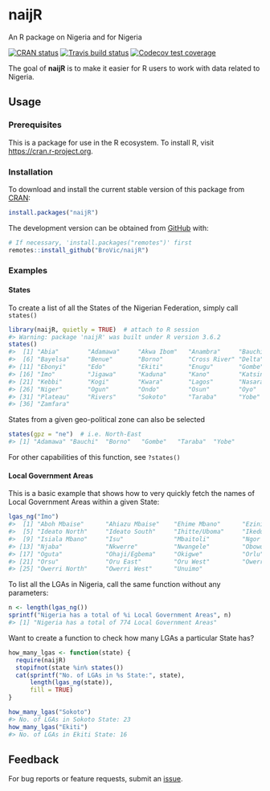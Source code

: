 
<!-- README.md is generated from README.Rmd. Please edit that file -->

# naijR

An R package on Nigeria and for Nigeria

<!-- badges: start -->

[![CRAN
status](https://www.r-pkg.org/badges/version/naijR)](https://cran.r-project.org/package=naijR)
[![Travis build
status](https://travis-ci.org/BroVic/naijR.svg?branch=master)](https://travis-ci.org/BroVic/naijR)
[![Codecov test
coverage](https://codecov.io/gh/BroVic/naijR/branch/master/graph/badge.svg)](https://codecov.io/gh/BroVic/naijR?branch=master)
<!-- badges: end -->

The goal of **naijR** is to make it easier for R users to work with data
related to Nigeria.

## Usage

### Prerequisites

This is a package for use in the R ecosystem. To install R, visit
<https://cran.r-project.org>.

### Installation

To download and install the current stable version of this package from
[CRAN](https://cloud.r-project.org/web/packages/naijR/index.html):

``` r
install.packages("naijR")
```

The development version can be obtained from
[GitHub](https://github.com/BroVic/naijR) with:

``` r
# If necessary, 'install.packages("remotes")' first
remotes::install_github("BroVic/naijR")
```

### Examples

#### States

To create a list of all the States of the Nigerian Federation, simply
call `states()`

``` r
library(naijR, quietly = TRUE)  # attach to R session
#> Warning: package 'naijR' was built under R version 3.6.2
states()
#>  [1] "Abia"        "Adamawa"     "Akwa Ibom"   "Anambra"     "Bauchi"     
#>  [6] "Bayelsa"     "Benue"       "Borno"       "Cross River" "Delta"      
#> [11] "Ebonyi"      "Edo"         "Ekiti"       "Enugu"       "Gombe"      
#> [16] "Imo"         "Jigawa"      "Kaduna"      "Kano"        "Katsina"    
#> [21] "Kebbi"       "Kogi"        "Kwara"       "Lagos"       "Nasarawa"   
#> [26] "Niger"       "Ogun"        "Ondo"        "Osun"        "Oyo"        
#> [31] "Plateau"     "Rivers"      "Sokoto"      "Taraba"      "Yobe"       
#> [36] "Zamfara"
```

States from a given geo-political zone can also be selected

``` r
states(gpz = "ne")  # i.e. North-East
#> [1] "Adamawa" "Bauchi"  "Borno"   "Gombe"   "Taraba"  "Yobe"
```

For other capabilities of this function, see `?states()`

#### Local Government Areas

This is a basic example that shows how to very quickly fetch the names
of Local Government Areas within a given State:

``` r
lgas_ng("Imo")
#>  [1] "Aboh Mbaise"      "Ahiazu Mbaise"    "Ehime Mbano"      "Ezinihitte"      
#>  [5] "Ideato North"     "Ideato South"     "Ihitte/Uboma"     "Ikeduru"         
#>  [9] "Isiala Mbano"     "Isu"              "Mbaitoli"         "Ngor Okpala"     
#> [13] "Njaba"            "Nkwerre"          "Nwangele"         "Obowo"           
#> [17] "Oguta"            "Ohaji/Egbema"     "Okigwe"           "Orlu"            
#> [21] "Orsu"             "Oru East"         "Oru West"         "Owerri Municipal"
#> [25] "Owerri North"     "Owerri West"      "Unuimo"
```

To list all the LGAs in Nigeria, call the same function without any
parameters:

``` r
n <- length(lgas_ng())
sprintf("Nigeria has a total of %i Local Government Areas", n)
#> [1] "Nigeria has a total of 774 Local Government Areas"
```

Want to create a function to check how many LGAs a particular State has?

``` r
how_many_lgas <- function(state) {
  require(naijR)
  stopifnot(state %in% states())
  cat(sprintf("No. of LGAs in %s State:", state),
      length(lgas_ng(state)),
      fill = TRUE)
}

how_many_lgas("Sokoto")
#> No. of LGAs in Sokoto State: 23
how_many_lgas("Ekiti")
#> No. of LGAs in Ekiti State: 16
```

## Feedback

For bug reports or feature requests, submit an
[issue](https://github.com/BroVic/naijR/issues/new).
